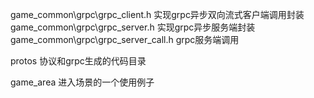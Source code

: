 
game_common\grpc\grpc_client.h 实现grpc异步双向流式客户端调用封装
game_common\grpc\grpc_server.h 实现grpc异步服务端封装
game_common\grpc\grpc_server_call.h	grpc服务端调用


protos 协议和grpc生成的代码目录

game_area 进入场景的一个使用例子